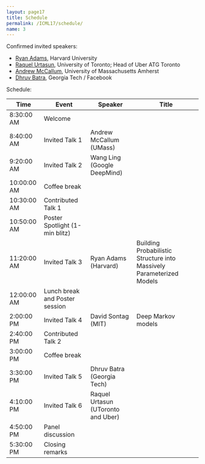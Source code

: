 ```yaml
---
layout: page17
title: Schedule
permalink: /ICML17/schedule/
name: 3
---
```

Confirmed invited speakers:

* [Ryan Adams](http://people.seas.harvard.edu/~rpa/), Harvard University
* [Raquel Urtasun](https://www.cs.toronto.edu/~urtasun/), University of Toronto; Head of Uber ATG Toronto
* [Andrew McCallum](https://people.cs.umass.edu/~mccallum/), University of Massachusetts Amherst
* [Dhruv Batra](http://www.cc.gatech.edu/~dbatra/index.html), Georgia Tech / Facebook

Schedule:

| Time          |  Event        |  Speaker | Title | 
| ------------- | ------------- | -------------  |  -------------  |
|  8:30:00 AM   |  Welcome  |
|  8:40:00 AM | Invited Talk 1  | Andrew McCallum (UMass) |
|  9:20:00 AM  |  Invited Talk 2  |  Wang Ling (Google DeepMind)  |
|  10:00:00 AM  |  Coffee break   |
|  10:30:00 AM  |  Contributed Talk 1   |  |
|  10:50:00 AM  |  Poster Spotlight (1-min blitz) |    |
|  11:20:00 AM  |  Invited Talk 3  |  Ryan Adams (Harvard)  | Building Probabilistic Structure into Massively Parameterized Models | 
|  12:00:00 AM  |  Lunch break and Poster session  |  |
|  2:00:00 PM   |  Invited Talk 4  |  David Sontag (MIT)  |  Deep Markov models |
|  2:40:00 PM   |   Contributed Talk 2  |   |
|  3:00:00 PM   |  Coffee break  |  |
|  3:30:00 PM   |  Invited Talk 5  |  Dhruv Batra (Georgia Tech) |
|  4:10:00 PM   |  Invited Talk 6  |  Raquel Urtasun (UToronto and Uber) |
|  4:50:00 PM   | Panel discussion  |
|  5:30:00 PM   |  Closing remarks  |    |
